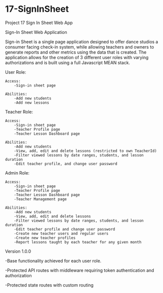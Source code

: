 # 17-SignInSheet
Project 17 Sign In Sheet Web App


Sign-In Sheet Web Application


Sign-in Sheet is a single page application designed to offer dance studios a consumer facing check-in system, while allowing teachers and owners to generate reports and other metrics using the data that is created. The application allows for the creation of 3 different user roles with varying authorizations and is built using a full Javascript MEAN stack.


User Role: 

	Access: 
		-Sign-in sheet page

	Abilities: 
		-Add new students
		-Add new lessons


Teacher Role:

	Access: 
		-Sign-in sheet page
		-Teacher Profile page
		-Teacher Lesson Dashboard page

	Abilities: 
		-Add new students
		-View, add, edit and delete lessons (restricted to own TeacherId)
		-Filter viewed lessons by date ranges, students, and lesson duration
		-Edit teacher profile, and change user password

Admin Role:

	Access: 
		-Sign-in sheet page
		-Teacher Profile page
		-Teacher Lesson Dashboard page
		-Teacher Management page

	Abilities: 
		-Add new students
		-View, add, edit and delete lessons
		-Filter viewed lessons by date ranges, students, and lesson duration
		-Edit teacher profile and change user password
		-Create new teacher users and regular users
		-Create new teacher profiles
		-Report lessons taught by each teacher for any given month


Version 1.0.0

-Base functionality achieved for each user role.

-Protected API routes with middleware requiring token authentication and authorization

-Protected state routes with custom routing